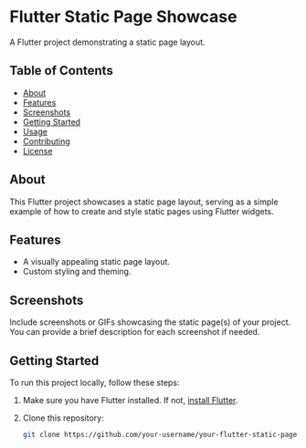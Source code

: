 # Flutter Static Page Showcase

A Flutter project demonstrating a static page layout.

## Table of Contents

- [About](#about)
- [Features](#features)
- [Screenshots](#screenshots)
- [Getting Started](#getting-started)
- [Usage](#usage)
- [Contributing](#contributing)
- [License](#license)

## About

This Flutter project showcases a static page layout, serving as a simple example of how to create and style static pages using Flutter widgets.

## Features

- A visually appealing static page layout.
- Custom styling and theming.

## Screenshots

Include screenshots or GIFs showcasing the static page(s) of your project. You can provide a brief description for each screenshot if needed.

## Getting Started

To run this project locally, follow these steps:

1. Make sure you have Flutter installed. If not, [install Flutter](https://flutter.dev/docs/get-started/install).

2. Clone this repository:
   ```sh
   git clone https://github.com/your-username/your-flutter-static-page-project.git
